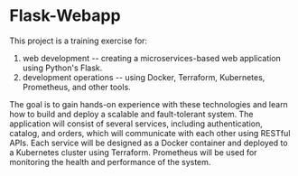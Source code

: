 # Flask-Webapp
This project is a training exercise for:

1) web development -- creating a microservices-based web application using Python's Flask.
2) development operations -- using Docker, Terraform, Kubernetes, Prometheus, and other tools. 

The goal is to gain hands-on experience with these technologies and learn how to build and deploy a scalable and fault-tolerant system. The application will consist of several services, including authentication, catalog, and orders, which will communicate with each other using RESTful APIs. Each service will be designed as a Docker container and deployed to a Kubernetes cluster using Terraform. Prometheus will be used for monitoring the health and performance of the system. 
